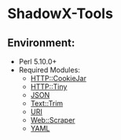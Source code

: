 # ShadowX-Tools

## Environment:
 * Perl 5.10.0+
 * Required Modules:
    * [HTTP::CookieJar](https://metacpan.org/pod/HTTP::CookieJar)
    * [HTTP::Tiny](https://metacpan.org/pod/HTTP::Tiny)
    * [JSON](https://metacpan.org/pod/JSON)
    * [Text::Trim](https://metacpan.org/pod/Text::Trim)
    * [URI](https://metacpan.org/pod/URI)
    * [Web::Scraper](https://metacpan.org/pod/Web::Scraper)
    * [YAML](https://metacpan.org/pod/YAML)
